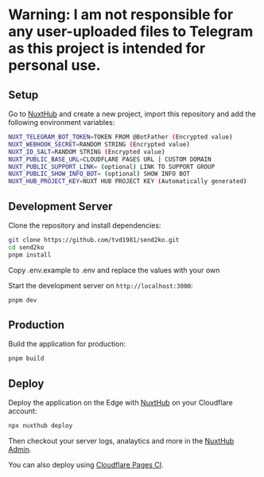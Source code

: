 # Warning: I am not responsible for any user-uploaded files to Telegram as this project is intended for personal use.

## Setup

Go to [NuxtHub](https://hub.nuxt.com) and create a new project, import this repository and add the following environment variables:
```bash
NUXT_TELEGRAM_BOT_TOKEN=TOKEN FROM @BotFather (Encrypted value)
NUXT_WEBHOOK_SECRET=RANDOM STRING (Encrypted value)
NUXT_ID_SALT=RANDOM STRING (Encrypted value)
NUXT_PUBLIC_BASE_URL=CLOUDFLARE PAGES URL | CUSTOM DOMAIN
NUXT_PUBLIC_SUPPORT_LINK= (optional) LINK TO SUPPORT GROUP
NUXT_PUBLIC_SHOW_INFO_BOT= (optional) SHOW INFO BOT
NUXT_HUB_PROJECT_KEY=NUXT HUB PROJECT KEY (Automatically generated)
```

## Development Server

Clone the repository and install dependencies:

```bash
git clone https://github.com/tvd1981/send2ko.git
cd send2ko
pnpm install
```

Copy .env.example to .env and replace the values with your own

Start the development server on `http://localhost:3000`:

```bash
pnpm dev
```

## Production

Build the application for production:

```bash
pnpm build
```

## Deploy


Deploy the application on the Edge with [NuxtHub](https://hub.nuxt.com) on your Cloudflare account:

```bash
npx nuxthub deploy
```

Then checkout your server logs, analaytics and more in the [NuxtHub Admin](https://admin.hub.nuxt.com).

You can also deploy using [Cloudflare Pages CI](https://hub.nuxt.com/docs/getting-started/deploy#cloudflare-pages-ci).

